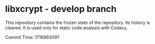 # libxcrypt - develop branch

This repository contains the frozen state of the repository.
Its history is cleared. It is used only for static code
analysis with Codacy.

Commit Time: 1716963097